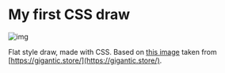 # My first CSS draw

![img](https://i.imgur.com/vEudAMU.png)

Flat style draw, made with CSS. Based on [this image](https://gigantic.store/wp-content/uploads/2019/06/012-Illustration-Gigantic-Flat-Design-Bundle-Vol.2.jpg) taken from [https://gigantic.store/](https://gigantic.store/).
